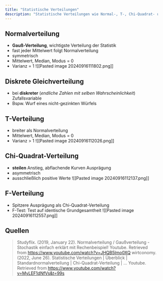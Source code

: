 ```yaml
---
title: "Statistische Verteilungen"
description: "Statistische Verteilungen wie Normal-, T-, Chi-Quadrat- und F-Verteilung modellieren Zufallsvariablen. Normalverteilung ist symmetrisch und zentral, während Chi-Quadrat asymmetrisch ist. Sie werden in Tests und Analysen verwendet."
---
```


## Normalverteilung
- **Gauß-Verteilung**, wichtigste Verteilung der Statistik
- fast jeder Mittelwert folgt Normalverteilung
- symmetrisch
- Mittelwert, Median, Modus = 0
- Varianz = 1
![[Pasted image 20240916111802.png]]

## Diskrete Gleichverteilung
- bei **diskreter** (*endliche Zahlen mit selben Wahrscheinlichkeit*) Zufallsvariable
- Bspw. Wurf eines nicht-gezinkten Würfels

## T-Verteilung
- breiter als Normalverteilung
- Mittelwert, Median, Modus = 0
- Varianz > 1
![[Pasted image 20240916112026.png]]

## Chi-Quadrat-Verteilung
- **steilen** Anstieg, abflachende Kurven Ausprägung
- asymmetrisch
- ausschließlich positive Werte
![[Pasted image 20240916112137.png]]

## F-Verteilung
- Spitzere Ausprägung als Chi-Quadrat-Verteilung
- F-Test: Test auf identische Grundgesamtheit
![[Pasted image 20240916112557.png]]

## Quellen

> Studyflix. (2019, January 22). Normalverteilung / Gaußverteilung - Stochastik einfach erklärt mit Rechenbeispiel! Youtube. Retrieved from https://www.youtube.com/watch?v=JHQB5lmo0XQ
> wirtconomy. (2022, June 26). Statistische Verteilungen | Überblick | Standardnormalverteilung | Chi-Quadrat-Verteilung | ... Youtube. Retrieved from https://www.youtube.com/watch?v=MyLEF1dNfVs&t=99s
